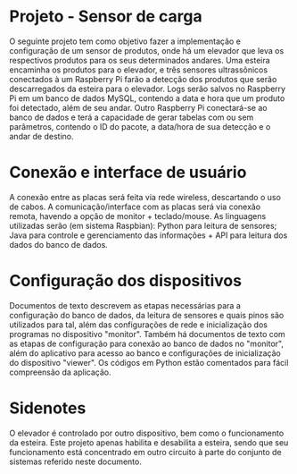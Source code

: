 # Projeto - Sensor de carga
O seguinte projeto tem como objetivo fazer a implementação e configuração de um sensor de produtos, onde há um elevador que leva os respectivos produtos para os seus determinados andares. Uma esteira encaminha os produtos para o elevador, e três sensores ultrassônicos conectados à um Raspberry Pi farão a detecção dos produtos que serão descarregados da esteira para o elevador.
Logs serão salvos no Raspberry Pi em um banco de dados MySQL, contendo a data e hora que um produto foi detectado, além de seu andar. Outro Raspberry Pi conectará-se ao banco de dados e terá a capacidade de gerar tabelas com ou sem parâmetros, contendo o ID do pacote, a data/hora de sua detecção e o andar de destino.
# Conexão e interface de usuário
A conexão entre as placas será feita via rede wireless, descartando o uso de cabos. A comunicação/interface com as placas será via conexão remota, havendo a opção de monitor + teclado/mouse. As linguagens utilizadas serão (em sistema Raspbian):
Python para leitura de sensores;
Java para controle e gerenciamento das informações + API para leitura dos dados do banco de dados.
# Configuração dos dispositivos
Documentos de texto descrevem as etapas necessárias para a configuração do banco de dados, da leitura de sensores e quais pinos são utilizados para tal, além das configurações de rede e inicialização dos programas no dispositivo "monitor". Também há documentos de texto com as etapas de configuração para conexão ao banco de dados no "monitor", além do aplicativo para acesso ao banco e configurações de inicialização do dispositivo "viewer". Os códigos em Python estão comentados para fácil compreensão da aplicação.
# Sidenotes
O elevador é controlado por outro dispositivo, bem como o funcionamento da esteira. Este projeto apenas habilita e desabilita a esteira, sendo que seu funcionamento está concentrado em outro circuito à parte do conjunto de sistemas referido neste documento.
